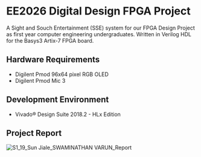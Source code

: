 # EE2026 Digital Design FPGA Project
A Sight and Souch Entertainment (SSE) system for our FPGA Design Project as first year computer engineering undergraduates.
Written in Verilog HDL for the Basys3 Artix-7 FPGA board.

## Hardware Requirements
* Digilent Pmod 96x64 pixel RGB OLED 
* Digilent Pmod Mic 3

## Development Environment
* Vivado® Design Suite 2018.2 - HLx Edition

## Project Report
![S1_19_Sun Jiale_SWAMINATHAN VARUN_Report](https://user-images.githubusercontent.com/85042815/129614438-3dae143d-4cab-45b5-bd40-cc7cfbb94bff.jpg)
